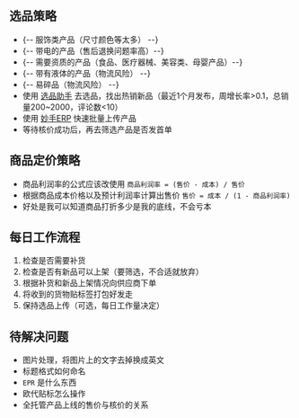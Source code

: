 ## 选品策略

- {-- 服饰类产品（尺寸颜色等太多） --}
- {-- 带电的产品（售后退换问题率高）--}
- {-- 需要资质的产品（食品、医疗器械、美容类、母婴产品）--}
- {-- 带有液体的产品（物流风险） --}
- {-- 易碎品（物流风险） --}
- 使用 [选品助手](https://www.geekbi.com/data/goods/hot-sale) 去选品，找出热销新品（最近1个月发布，周增长率>0.1，总销量200~2000，评论数<10）
- 使用 [妙手ERP](https://www.91miaoshou.com/) 快速批量上传产品
- 等待核价成功后，再去筛选产品是否发首单

## 商品定价策略

- 商品利润率的公式应该改使用 `商品利润率 = (售价 - 成本) / 售价`
- 根据商品成本价格以及预计利润率计算出售价 `售价 = 成本 / (1 - 商品利润率)`
- 好处是我可以知道商品打折多少是我的底线，不会亏本

## 每日工作流程

1. 检查是否需要补货
2. 检查是否有新品可以上架（要筛选，不合适就放弃）
3. 根据补货和新品上架情况向供应商下单
4. 将收到的货物贴标签打包好发走
5. 保持选品上传（可选，每日工作量决定）

## 待解决问题

- 图片处理，将图片上的文字去掉换成英文
- 标题格式如何命名
- `EPR` 是什么东西
- 欧代贴标怎么操作
- 全托管产品上线的售价与核价的关系